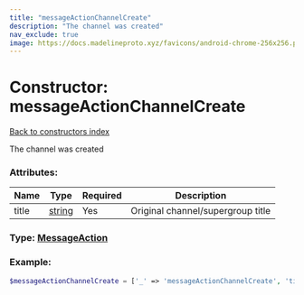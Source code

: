 ```yaml
---
title: "messageActionChannelCreate"
description: "The channel was created"
nav_exclude: true
image: https://docs.madelineproto.xyz/favicons/android-chrome-256x256.png
---
```

# Constructor: messageActionChannelCreate  
[Back to constructors index](/API_docs/constructors/index.html)



The channel was created

### Attributes:

| Name     |    Type       | Required | Description |
|----------|---------------|----------|-------------|
|title|[string](/API_docs/types/string.html) | Yes|Original channel/supergroup title|



### Type: [MessageAction](/API_docs/types/MessageAction.html)


### Example:

```php
$messageActionChannelCreate = ['_' => 'messageActionChannelCreate', 'title' => 'string'];
```  

